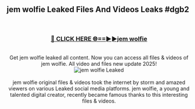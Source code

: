 ## jem wolfie Leaked Files And Videos Leaks #dgb2
<br>
<div align="center">
<h3><a href="https://watchclip.my.id/jem wolfie" rel="nofollow">🔴 CLICK HERE 🌐==►►jem wolfie</a></h3>
<br>
Get jem wolfie leaked all content. Now you can access all files & videos of jem wolfie. All video and files new update 2025!
<br>
<a href="https://watchclip.my.id/jem wolfie" rel="nofollow" data-target="animated-image.originalLink"><img src="https://i.ibb.co.com/WyWwxjT/player-gif2.gif" alt="jem wolfie Leaked" style="max-width: 100%; display: inline-block;" data-target="animated-image.originalImage"></a>
<br><br>
jem wolfie original files & videos took the internet by storm and amazed viewers on various Leaked social media platforms. jem wolfie, a young and talented digital creator, recently became famous thanks to this interesting files & videos.
</div>
<br>
